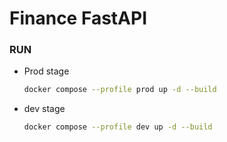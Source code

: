 # Finance FastAPI


### RUN 

- Prod stage
    ```bash
    docker compose --profile prod up -d --build
    ```
- dev stage
    ```bash
    docker compose --profile dev up -d --build
    ```
